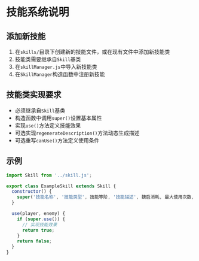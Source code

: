 # 技能系统说明

## 添加新技能

1. 在`skills/`目录下创建新的技能文件，或在现有文件中添加新技能类
2. 技能类需要继承自`Skill`基类
3. 在`skillManager.js`中导入新技能类
4. 在`SkillManager`构造函数中注册新技能

## 技能类实现要求

- 必须继承自`Skill`基类
- 构造函数中调用`super()`设置基本属性
- 实现`use()`方法定义技能效果
- 可选实现`regenerateDescription()`方法动态生成描述
- 可选重写`canUse()`方法定义使用条件

## 示例

```javascript
import Skill from '../skill.js';

export class ExampleSkill extends Skill {
  constructor() {
    super('技能名称', '技能类型', 技能等阶, '技能描述', 魏启消耗, 最大使用次数, '技能系列名称');
  }

  use(player, enemy) {
    if (super.use()) {
      // 实现技能效果
      return true;
    }
    return false;
  }
}
```
